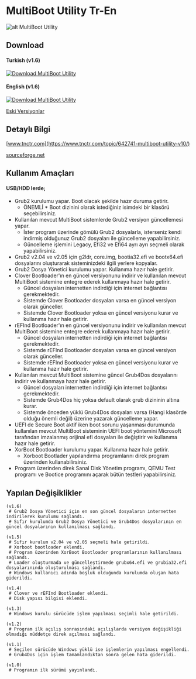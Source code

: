 # MultiBoot Utility Tr-En


![alt MultiBoot Utility](https://github.com/MultiBoot-Utility/MultiBoot-Utility/blob/master/MultiBoot%20Utility/Goruntuler/MultiBoot_Utility_1_Tr.PNG)

## Download
#### Turkish (v1.6)
[![Download MultiBoot Utility](https://a.fsdn.com/con/app/sf-download-button)](https://sourceforge.net/projects/multiboot-utility/files/MultiBoot%20Utility%20Tr.exe/download)

#### English (v1.6)
[![Download MultiBoot Utility](https://a.fsdn.com/con/app/sf-download-button)](https://sourceforge.net/projects/multiboot-utility/files/MultiBoot%20Utility%20En.exe/download)

[Eski Versiyonlar](https://github.com/MultiBoot-Utility/MultiBoot-Utility/tree/master/MultiBoot%20Utility/Old)

## Detaylı Bilgi

[www.tnctr.com](https://www.tnctr.com/topic/642741-multiboot-utility-v10/)

[sourceforge.net](https://sourceforge.net/p/multiboot-utility/)

## Kullanım Amaçları

#### USB/HDD lerde;
* Grub2 kurulumu yapar. Boot olacak şekilde hazır duruma getirir.
	- ÖNEMLİ * Boot dizinini olarak istediğiniz isimdeki bir klasörü seçebilirsiniz.
* Kullanılan mevcut MultiBoot sistemlerde Grub2 versiyon güncellemesi yapar.
	- İster program üzerinde gömülü Grub2 dosyalarla, isterseniz kendi indirmiş olduğunuz Grub2 dosyaları ile güncelleme yapabilirsiniz.
	- Güncelleme işlemini Legacy, Efi32 ve Efi64 ayrı ayrı seçmeli olarak yapabilirsiniz.
* Grub2 v2.04 ve v2.05 için g2ldr, core.img, bootia32.efi ve bootx64.efi dosyalarını oluşturarak sisteminizdeki ilgili yerlere kopyalar.
* Grub2 Dosya Yönetici kurulumu yapar. Kullanıma hazır hale getirir.
* Clover Bootloader'ın en güncel versiyonunu indirir ve kullanılan mevcut MultiBoot sistemine entegre ederek kullanmaya hazır hale getirir.
	- Güncel dosyaları internetten indirdiği için internet bağlantısı gerekmektedir.
	- Sistemde Clover Bootloader dosyaları varsa en güncel versiyon olarak günceller.
	- Sistemde Clover Bootloader yoksa en güncel versiyonu kurar ve kullanıma hazır hale getirir.
* rEFInd Bootloader'ın en güncel versiyonunu indirir ve kullanılan mevcut MultiBoot sistemine entegre ederek kullanmaya hazır hale getirir.
	- Güncel dosyaları internetten indirdiği için internet bağlantısı gerekmektedir.
	- Sistemde rEFInd Bootloader dosyaları varsa en güncel versiyon olarak günceller.
	- Sistemde rEFInd Bootloader yoksa en güncel versiyonu kurar ve kullanıma hazır hale getirir.
* Kullanılan mevcut MultiBoot sistemine güncel Grub4Dos dosyalarını indirir ve kullanmaya hazır hale getirir.
	- Güncel dosyaları internetten indirdiği için internet bağlantısı gerekmektedir.
	- Sistemde Grub4Dos hiç yoksa default olarak grub dizininin altına kurar.
	- Sistemde önceden yüklü Grub4Dos dosyaları varsa (Hangi klasörde olduğu önemli değil) üzerine yazarak güncelleme yapar.
* UEFI de Secure Boot aktif iken boot sorunu yaşanması durumunda kullanılan mevcut MultiBoot sisteminin UEFI boot yöntemini Microsoft tarafından imzalanmış orijinal efi dosyaları ile değiştirir ve kullanıma hazır hale getirir.
* XorBoot Bootloader kurulumu yapar. Kullanıma hazır hale getirir.
	- Xorboot Bootlader yapılandırma programlarını direk program üzerinden kullanabilirsiniz.
* Program üzerinden direk Sanal Disk Yönetim programı, QEMU Test programı ve Bootice programını açarak bütün testleri yapabilirsiniz.

## Yapılan Değişiklikler
```
(v1.6)
 # Grub2 Dosya Yönetici için en son güncel dosyaların internetten indirilerek kurulumu sağlandı.
 # Sıfır kurulumda Grub2 Dosya Yönetici ve Grub4Dos dosyalarının en güncel dosyalarının kullanılması sağlandı.

(v1.5)
 # Sıfır kurulum v2.04 ve v2.05 seçmeli hale getirildi.
 # Xorboot bootloader eklendi.
 # Program üzerinden XorBoot Bootloader programlarının kullanılması sağlandı.
 # Loader oluşturmada ve güncelleştirmede grubx64.efi ve grubia32.efi dosyalarınında oluşturulması sağlandı.
 # Windows kullanıcı adında boşluk olduğunda kurulumda oluşan hata giderildi.
 
(v1.4)
 # Clover ve rEFInd Bootloader eklendi.
 # Disk yapısı bilgisi eklendi.
 
(v1.3)
 # Windows kurulu sürücüde işlem yapılması seçimli hale getirildi.
 
(v1.2)
 # Program ilk açılış sonrasındaki açılışlarda versiyon değişikliği olmadığı müddetçe direk açılması sağlandı.

(v1.1)
 # Seçilen sürücüde Windows yüklü ise işlemlerin yapılması engellendi.
 # Grub4Dos için işlem tamamlandıktan sonra gelen hata giderildi.

(v1.0)
 # Programın ilk sürümü yayınlandı.
 ```